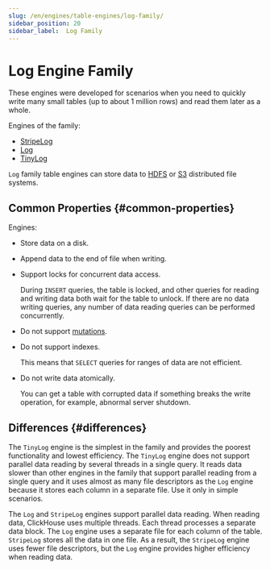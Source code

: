 ```yaml
---
slug: /en/engines/table-engines/log-family/
sidebar_position: 20
sidebar_label:  Log Family
---
```


# Log Engine Family

These engines were developed for scenarios when you need to quickly write many small tables (up to about 1 million rows) and read them later as a whole.

Engines of the family:

-   [StripeLog](/docs/en/engines/table-engines/log-family/stripelog.md)
-   [Log](/docs/en/engines/table-engines/log-family/log.md)
-   [TinyLog](/docs/en/engines/table-engines/log-family/tinylog.md)

`Log` family table engines can store data to [HDFS](/docs/en/engines/table-engines/mergetree-family/mergetree.md/#table_engine-mergetree-hdfs) or [S3](/docs/en/engines/table-engines/mergetree-family/mergetree.md/#table_engine-mergetree-s3) distributed file systems.

## Common Properties {#common-properties}

Engines:

-   Store data on a disk.

-   Append data to the end of file when writing.

-   Support locks for concurrent data access.

    During `INSERT` queries, the table is locked, and other queries for reading and writing data both wait for the table to unlock. If there are no data writing queries, any number of data reading queries can be performed concurrently.

-   Do not support [mutations](/docs/en/sql-reference/statements/alter/index.md#alter-mutations).

-   Do not support indexes.

    This means that `SELECT` queries for ranges of data are not efficient.

-   Do not write data atomically.

    You can get a table with corrupted data if something breaks the write operation, for example, abnormal server shutdown.

## Differences {#differences}

The `TinyLog` engine is the simplest in the family and provides the poorest functionality and lowest efficiency. The `TinyLog` engine does not support parallel data reading by several threads in a single query. It reads data slower than other engines in the family that support parallel reading from a single query and it uses almost as many file descriptors as the `Log` engine because it stores each column in a separate file. Use it only in simple scenarios.

The `Log` and `StripeLog` engines support parallel data reading. When reading data, ClickHouse uses multiple threads. Each thread processes a separate data block. The `Log` engine uses a separate file for each column of the table. `StripeLog` stores all the data in one file. As a result, the `StripeLog` engine uses fewer file descriptors, but the `Log` engine provides higher efficiency when reading data.
